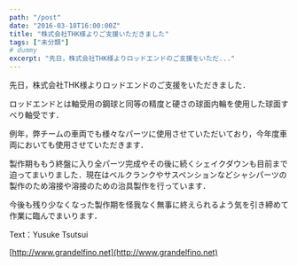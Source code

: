 ```yaml
---
path: "/post"
date: "2016-03-18T16:00:00Z"
title: "株式会社THK様よりご支援いただきました"
tags: ["未分類"]
# dummy
excerpt: "先日，株式会社THK様よりロッドエンドのご支援をいただ..."
---
```




[](18-1.jpg)

先日，株式会社THK様よりロッドエンドのご支援をいただきました．

ロッドエンドとは軸受用の鋼球と同等の精度と硬さの球面内輪を使用した球面すべり軸受です．

例年，弊チームの車両でも様々なパーツに使用させていただいており，今年度車両においても使用させていただきます．

製作期ももう終盤に入り全パーツ完成やその後に続くシェイクダウンも目前まで迫ってまいりました．現在はベルクランクやサスペンションなどシャシパーツの製作のため溶接や溶接のための治具製作を行っています．

今後も残り少なくなった製作期を怪我なく無事に終えられるよう気を引き締めて作業に臨んでまいります．

Text：Yusuke Tsutsui

[http://www.grandelfino.net](http://www.grandelfino.net)

